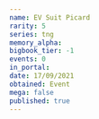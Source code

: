 ```yaml
---
name: EV Suit Picard
rarity: 5
series: tng
memory_alpha:
bigbook_tier: -1
events: 0
in_portal:
date: 17/09/2021
obtained: Event
mega: false
published: true
---
```



